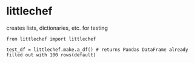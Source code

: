 # littlechef

creates lists, dictionaries, etc. for testing

    from littlechef import littlechef

    test_df = littlechef.make.a_df() # returns Pandas DataFrame already filled out with 100 rows(default)
